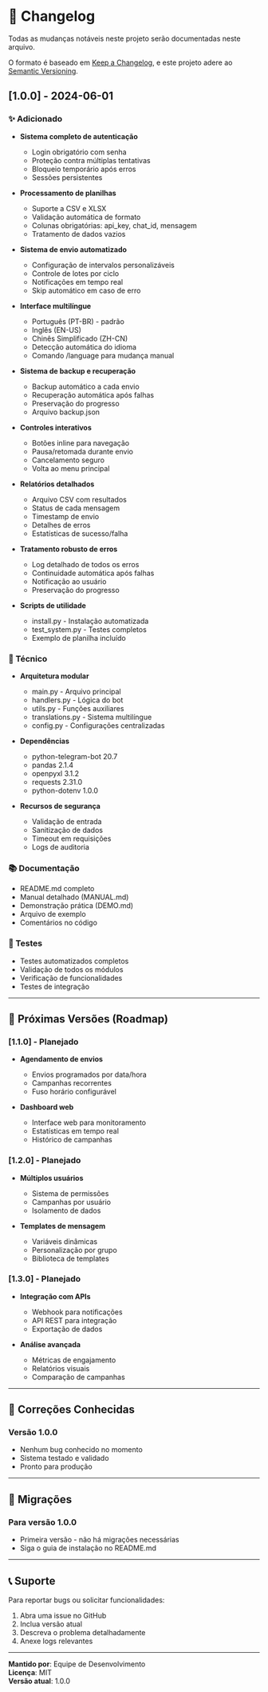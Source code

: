 # 📝 Changelog

Todas as mudanças notáveis neste projeto serão documentadas neste arquivo.

O formato é baseado em [Keep a Changelog](https://keepachangelog.com/pt-BR/1.0.0/),
e este projeto adere ao [Semantic Versioning](https://semver.org/lang/pt-BR/).

## [1.0.0] - 2024-06-01

### ✨ Adicionado
- **Sistema completo de autenticação**
  - Login obrigatório com senha
  - Proteção contra múltiplas tentativas
  - Bloqueio temporário após erros
  - Sessões persistentes

- **Processamento de planilhas**
  - Suporte a CSV e XLSX
  - Validação automática de formato
  - Colunas obrigatórias: api_key, chat_id, mensagem
  - Tratamento de dados vazios

- **Sistema de envio automatizado**
  - Configuração de intervalos personalizáveis
  - Controle de lotes por ciclo
  - Notificações em tempo real
  - Skip automático em caso de erro

- **Interface multilíngue**
  - Português (PT-BR) - padrão
  - Inglês (EN-US)
  - Chinês Simplificado (ZH-CN)
  - Detecção automática do idioma
  - Comando /language para mudança manual

- **Sistema de backup e recuperação**
  - Backup automático a cada envio
  - Recuperação automática após falhas
  - Preservação do progresso
  - Arquivo backup.json

- **Controles interativos**
  - Botões inline para navegação
  - Pausa/retomada durante envio
  - Cancelamento seguro
  - Volta ao menu principal

- **Relatórios detalhados**
  - Arquivo CSV com resultados
  - Status de cada mensagem
  - Timestamp de envio
  - Detalhes de erros
  - Estatísticas de sucesso/falha

- **Tratamento robusto de erros**
  - Log detalhado de todos os erros
  - Continuidade automática após falhas
  - Notificação ao usuário
  - Preservação do progresso

- **Scripts de utilidade**
  - install.py - Instalação automatizada
  - test_system.py - Testes completos
  - Exemplo de planilha incluído

### 🔧 Técnico
- **Arquitetura modular**
  - main.py - Arquivo principal
  - handlers.py - Lógica do bot
  - utils.py - Funções auxiliares
  - translations.py - Sistema multilíngue
  - config.py - Configurações centralizadas

- **Dependências**
  - python-telegram-bot 20.7
  - pandas 2.1.4
  - openpyxl 3.1.2
  - requests 2.31.0
  - python-dotenv 1.0.0

- **Recursos de segurança**
  - Validação de entrada
  - Sanitização de dados
  - Timeout em requisições
  - Logs de auditoria

### 📚 Documentação
- README.md completo
- Manual detalhado (MANUAL.md)
- Demonstração prática (DEMO.md)
- Arquivo de exemplo
- Comentários no código

### 🧪 Testes
- Testes automatizados completos
- Validação de todos os módulos
- Verificação de funcionalidades
- Testes de integração

---

## 🔮 Próximas Versões (Roadmap)

### [1.1.0] - Planejado
- **Agendamento de envios**
  - Envios programados por data/hora
  - Campanhas recorrentes
  - Fuso horário configurável

- **Dashboard web**
  - Interface web para monitoramento
  - Estatísticas em tempo real
  - Histórico de campanhas

### [1.2.0] - Planejado
- **Múltiplos usuários**
  - Sistema de permissões
  - Campanhas por usuário
  - Isolamento de dados

- **Templates de mensagem**
  - Variáveis dinâmicas
  - Personalização por grupo
  - Biblioteca de templates

### [1.3.0] - Planejado
- **Integração com APIs**
  - Webhook para notificações
  - API REST para integração
  - Exportação de dados

- **Análise avançada**
  - Métricas de engajamento
  - Relatórios visuais
  - Comparação de campanhas

---

## 🐛 Correções Conhecidas

### Versão 1.0.0
- Nenhum bug conhecido no momento
- Sistema testado e validado
- Pronto para produção

---

## 🔄 Migrações

### Para versão 1.0.0
- Primeira versão - não há migrações necessárias
- Siga o guia de instalação no README.md

---

## 📞 Suporte

Para reportar bugs ou solicitar funcionalidades:
1. Abra uma issue no GitHub
2. Inclua versão atual
3. Descreva o problema detalhadamente
4. Anexe logs relevantes

---

**Mantido por**: Equipe de Desenvolvimento  
**Licença**: MIT  
**Versão atual**: 1.0.0
